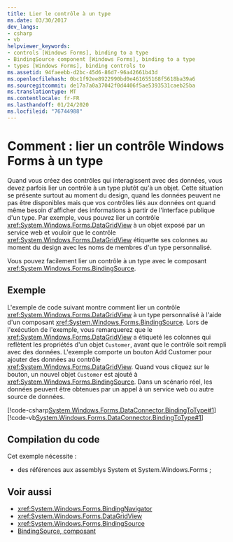 ```yaml
---
title: Lier le contrôle à un type
ms.date: 03/30/2017
dev_langs:
- csharp
- vb
helpviewer_keywords:
- controls [Windows Forms], binding to a type
- BindingSource component [Windows Forms], binding to a type
- types [Windows Forms], binding controls to
ms.assetid: 94faeebb-d2bc-45d6-86d7-96a42661b43d
ms.openlocfilehash: 0bc1f92ee8922990bd0e461655168f5618ba39a6
ms.sourcegitcommit: de17a7a0a37042f0d4406f5ae5393531caeb25ba
ms.translationtype: MT
ms.contentlocale: fr-FR
ms.lasthandoff: 01/24/2020
ms.locfileid: "76744988"
---
```

# <a name="how-to-bind-a-windows-forms-control-to-a-type"></a>Comment : lier un contrôle Windows Forms à un type
Quand vous créez des contrôles qui interagissent avec des données, vous devez parfois lier un contrôle à un type plutôt qu'à un objet. Cette situation se présente surtout au moment du design, quand les données peuvent ne pas être disponibles mais que vos contrôles liés aux données ont quand même besoin d'afficher des informations à partir de l'interface publique d'un type. Par exemple, vous pouvez lier un contrôle <xref:System.Windows.Forms.DataGridView> à un objet exposé par un service web et vouloir que le contrôle <xref:System.Windows.Forms.DataGridView> étiquette ses colonnes au moment du design avec les noms de membres d'un type personnalisé.  
  
 Vous pouvez facilement lier un contrôle à un type avec le composant <xref:System.Windows.Forms.BindingSource>.  
  
## <a name="example"></a>Exemple  
 L'exemple de code suivant montre comment lier un contrôle <xref:System.Windows.Forms.DataGridView> à un type personnalisé à l'aide d'un composant <xref:System.Windows.Forms.BindingSource>. Lors de l'exécution de l'exemple, vous remarquerez que le <xref:System.Windows.Forms.DataGridView> a étiqueté les colonnes qui reflètent les propriétés d'un objet `Customer`, avant que le contrôle soit rempli avec des données. L'exemple comporte un bouton Add Customer pour ajouter des données au contrôle <xref:System.Windows.Forms.DataGridView>. Quand vous cliquez sur le bouton, un nouvel objet `Customer` est ajouté à <xref:System.Windows.Forms.BindingSource>. Dans un scénario réel, les données peuvent être obtenues par un appel à un service web ou autre source de données.  
  
 [!code-csharp[System.Windows.Forms.DataConnector.BindingToType#1](~/samples/snippets/csharp/VS_Snippets_Winforms/System.Windows.Forms.DataConnector.BindingToType/CS/form1.cs#1)]
 [!code-vb[System.Windows.Forms.DataConnector.BindingToType#1](~/samples/snippets/visualbasic/VS_Snippets_Winforms/System.Windows.Forms.DataConnector.BindingToType/VB/form1.vb#1)]  
  
## <a name="compiling-the-code"></a>Compilation du code  
 Cet exemple nécessite :  
  
- des références aux assemblys System et System.Windows.Forms ;  
  
## <a name="see-also"></a>Voir aussi

- <xref:System.Windows.Forms.BindingNavigator>
- <xref:System.Windows.Forms.DataGridView>
- <xref:System.Windows.Forms.BindingSource>
- [BindingSource, composant](bindingsource-component.md)
